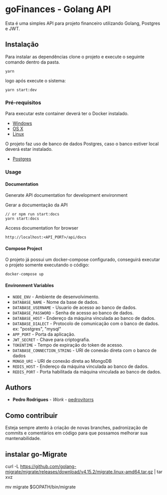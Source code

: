 # goFinances - Golang API

Esta é uma simples API para projeto financeiro utilizando Golang, Postgres e JWT.

## Instalação

Para instalar as dependências clone o projeto e execute o seguinte comando dentro da pasta.

```shell
yarn
```

logo após execute o sistema:

```
yarn start:dev
```

### Pré-requisitos

Para executar este container deverá ter o Docker instalado.

* [Windows](https://docs.docker.com/windows/started)
* [OS X](https://docs.docker.com/mac/started/)
* [Linux](https://docs.docker.com/linux/started/)

O projeto faz uso de banco de dados Postgres, caso o banco estiver local deverá estar instalado.

* [Postgres](https://www.postgresql.org/download/)

### Usage

#### Documentation

Generate API documentation for development environment

Gerar a documentação da API

```shell
// or npm run start:docs
yarn start:docs
```

Access documentation for browser

```shell
http://localhost:<API_PORT>/api/docs
```

#### Compose Project

O projeto já possui um docker-compose configurado, conseguirá executar o projeto somente executando o código:

```shell
docker-compose up
```

#### Environment Variables

* `NODE_ENV` - Ambiente de desenvolvimento.
* `DATABASE_NAME` - Nome da base de dados.
* `DATABASE_USERNAME` - Usuario de acesso ao banco de dados.
* `DATABASE_PASSWORD` - Senha de acesso ao banco de dados.
* `DATABASE_HOST` - Endereço da máquina vinculada ao banco de dados.
* `DATABASE_DIALECT` - Protocolo de comunicação com o banco de dados. ex: "postgres", "mysql"
* `APP_PORT` - Porta da aplicação.
* `JWT_SECRET` - Chave para criptografia.
* `TOKENTIME` - Tempo de expiração do token de acesso.
* `DATABASE_CONNECTION_STRING` - URI de conexão direta com o banco de dados
* `MONGO_URI` - URI de conexão direta ao MongoDB
* `REDIS_HOST` - Endereço da máquina vinculada ao banco de dados.
* `REDIS_PORT` - Porta habilitada da máquina vinculada ao banco de dados.

## Authors

* **Pedro Rodrigues** - *Work* - [pedrovitorrs](https://github.com/pedrovitorrs)

## Como contribuir

Esteja sempre atento à criação de novas branches, padronização de commits e comentários em código
para que possamos melhorar sua mantenabilidade.


## instalar go-Migrate
curl -L https://github.com/golang-migrate/migrate/releases/download/v4.15.2/migrate.linux-amd64.tar.gz | tar xvz

mv migrate $GOPATH/bin/migrate
